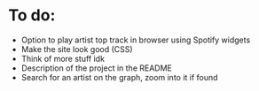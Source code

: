 # To do:

* Option to play artist top track in browser using Spotify widgets
* Make the site look good (CSS)
* Think of more stuff idk
* Description of the project in the README
* Search for an artist on the graph, zoom into it if found
